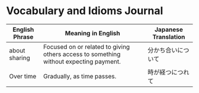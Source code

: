 # Vocabulary and Idioms Journal

| English Phrase | Meaning in English                                                                 | Japanese Translation |
|----------------|------------------------------------------------------------------------------------|----------------------|
| about sharing  | Focused on or related to giving others access to something without expecting payment. | 分かち合いについて   |
| Over time      | Gradually, as time passes.                                                         | 時が経つにつれて     |
